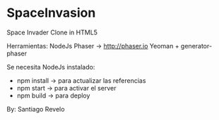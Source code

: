 # SpaceInvasion
Space Invader Clone in HTML5

Herramientas:
NodeJs
Phaser -> http://phaser.io
Yeoman + generator-phaser 

Se necesita NodeJs instalado:
- npm install -> para actualizar las referencias
- npm start -> para activar el server
- npm build -> para deploy


By: Santiago Revelo